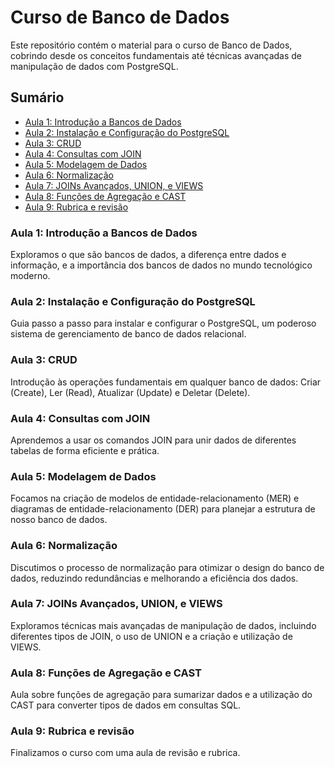 # Curso de Banco de Dados

Este repositório contém o material para o curso de Banco de Dados, cobrindo desde os conceitos fundamentais até técnicas avançadas de manipulação de dados com PostgreSQL.

## Sumário

- [Aula 1: Introdução a Bancos de Dados](#aula-1-introdução-a-bancos-de-dados)
- [Aula 2: Instalação e Configuração do PostgreSQL](#aula-2-instalação-e-configuração-do-postgresql)
- [Aula 3: CRUD](#aula-3-crud)
- [Aula 4: Consultas com JOIN](#aula-4-consultas-com-join)
- [Aula 5: Modelagem de Dados](#aula-5-modelagem-de-dados)
- [Aula 6: Normalização](#aula-6-normalização)
- [Aula 7: JOINs Avançados, UNION, e VIEWS](#aula-7-joins-avançados-union-e-views)
- [Aula 8: Funções de Agregação e CAST](#aula-8-funções-de-agregação-e-cast)
- [Aula 9: Rubrica e revisão](#aula-9-rubrica-e-revisão)

### Aula 1: Introdução a Bancos de Dados
Exploramos o que são bancos de dados, a diferença entre dados e informação, e a importância dos bancos de dados no mundo tecnológico moderno.

### Aula 2: Instalação e Configuração do PostgreSQL
Guia passo a passo para instalar e configurar o PostgreSQL, um poderoso sistema de gerenciamento de banco de dados relacional.

### Aula 3: CRUD
Introdução às operações fundamentais em qualquer banco de dados: Criar (Create), Ler (Read), Atualizar (Update) e Deletar (Delete).

### Aula 4: Consultas com JOIN
Aprendemos a usar os comandos JOIN para unir dados de diferentes tabelas de forma eficiente e prática.

### Aula 5: Modelagem de Dados
Focamos na criação de modelos de entidade-relacionamento (MER) e diagramas de entidade-relacionamento (DER) para planejar a estrutura de nosso banco de dados.

### Aula 6: Normalização
Discutimos o processo de normalização para otimizar o design do banco de dados, reduzindo redundâncias e melhorando a eficiência dos dados.

### Aula 7: JOINs Avançados, UNION, e VIEWS
Exploramos técnicas mais avançadas de manipulação de dados, incluindo diferentes tipos de JOIN, o uso de UNION e a criação e utilização de VIEWS.

### Aula 8: Funções de Agregação e CAST
Aula sobre funções de agregação para sumarizar dados e a utilização do CAST para converter tipos de dados em consultas SQL.

### Aula 9: Rubrica e revisão
Finalizamos o curso com uma aula de revisão e rubrica.
